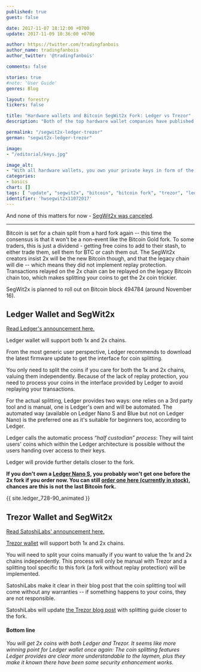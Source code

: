 ```yaml
---
published: true
guest: false

date: 2017-11-07 18:12:00 +0700
update: 2017-11-09 10:36:00 +0700

author: https://twitter.com/tradingfanbois
author_name: tradingfanbois
author_twitter: '@tradingfanbois'

comments: false

stories: true
#note: 'User Guide'
genres: Blog

layout: forestry
tickers: false

title: "Hardware wallets and Bitcoin SegWit2x Fork: Ledger vs Trezor"
description: "Both of the top hardware wallet companies have published their stances on the upcoming Bitcoin fork and how they will deal with the missing replay protection."

permalink: "/segwit2x-ledger-trezor"
german: "segwit2x-ledger-trezor"

image:
- "/editorial/keys.jpg"

image_alt:
- "With all hardware wallets, you own your private keys in form of the seed so you get the SegWit2x coins. The redeem procedure is different though. Keys image via Pexels."
categories:
- basics
chart: []
tags: [ "update", "segwit2x", "bitcoin", "bitcoin fork", "trezor", "ledger"]
identifier: 'hwsegwit2x11072017'
---
```



And none of this matters for now - [SegWit2x was canceled](https://lists.linuxfoundation.org/pipermail/bitcoin-segwit2x/2017-November/000685.html).

____________________________________

Bitcoin is set for a chain split from a hard fork again -- this time the consensus is that it won't be a non-event like the Bitcoin Gold fork. To some traders, this is just a dividend - getting free coins to add to their stash, to either trade them, sell them for BTC or cash them out. The SegWit2x creators insist 2x will be the new Bitcoin though, and that the legacy chain will die -- which means they did not implement replay protection. Transactions relayed on the 2x chain can be replayed on the legacy Bitcoin chain too, which makes splitting your coins to get the 2x coin trickier.

SegWit2x is planned to roll out on Bitcoin block 494784 (around November 16).

## Ledger Wallet and SegWit2x

[Read Ledger's announcement here.](https://www.ledger.fr/2017/11/06/preparing-segwit2x-hard-fork/)

Ledger wallet will support both 1x and 2x chains.

From the most generic user perspective, Ledger recommends to download the latest firmware update to get the interface for coin splitting.

You only need to split the coins if you care for both the 1x and 2x chains, valuing them independently. Because of the lack of replay protection, you need to process your coins in the interface provided by Ledger to avoid replaying your transactions.

For the actual splitting, Ledger provides two ways: one relies on a 3rd party tool and is manual, one is Ledger's own and will be automated. The automated way (available on Ledger Nano S and Blue but not on Ledger Nano) is the preferred one as it's suitable for beginners too, according to Ledger.

Ledger calls the automatic process *“half custodian” process*: They will taint users' coins which within the Ledger architecture is possible without the users handing over access to their keys.

Ledger will provide further details closer to the fork.

**If you don't own a [Ledger Nano S](https://www.ledgerwallet.com/r/e274?path=/products/ledger-nano-s), you probably won't get one before the 2x fork if you order now. You can still [order one here (currently in stock)](https://www.ledgerwallet.com/r/e274?path=/products/ledger-nano-s), chances are this is not the last Bitcoin fork.**

{{ site.ledger_728-90_animated }}


## Trezor Wallet and SegWit2x

[Read SatoshiLabs' announcement here.](https://blog.trezor.io/trezor-statement-segwit2x-2x-hard-fork-b2x-f245fe4f0fb)

[Trezor wallet](https://shop.trezor.io?a=fany@tutanota.com) will support both 1x and 2x chains.

You will need to split your coins manually if you want to value the 1x and 2x chains independently. This process will only be manual with Trezor and a splitting tool specific to this fork (a fork without replay protection) will be implemented.

SatoshiLabs make it clear in their blog post that the coin splitting tool will come without any warranties -- if something happens to your coins, they are not responsible.

SatoshiLabs will update [the Trezor blog post](https://blog.trezor.io/trezor-statement-segwit2x-2x-hard-fork-b2x-f245fe4f0fb) with splitting guide closer to the fork.

#### Bottom line

*You will get 2x coins with both Ledger and Trezor. It seems like more winning point for Ledger wallet once again: The coin splitting features Ledger provides are clear more understandable to the laymen, plus they make it known there have been some security enhancement works.*

